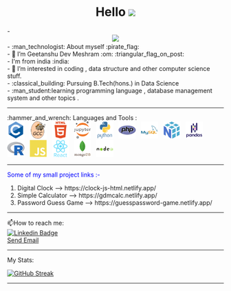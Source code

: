 <h1 align="center">
  Hello
  <img src="https://media.giphy.com/media/hvRJCLFzcasrR4ia7z/giphy.gif" width="30px"/>
</h1>
-<div id="header" align="center">
    <img src="https://media.giphy.com/media/13HBDT4QSTpveU/giphy.gif" width="150">
  </div>
- :man_technologist: About myself :pirate_flag:<br>
- 👋 I’m Geetanshu Dev Meshram :om: :triangular_flag_on_post: <br>
- I'm from india :india: <br>
- 👀 I’m interested in coding , data structure and other computer science stuff.<br>
- :classical_building: Pursuing B.Tech(hons.) in Data Science  <br>
-  :man_student:learning programming language , database management system and other topics . <br>

<hr>
:hammer_and_wrench: Languages and Tools :
<div>
    <img src="https://github.com/devicons/devicon/blob/master/icons/c/c-original.svg" title="C" alt="C Language" width="40" height="40"> &nbsp;
    <img src="https://github.com/devicons/devicon/blob/master/icons/gcc/gcc-original.svg" title="C" alt="gcc" width="40" height="40"> &nbsp;
     <img src="https://github.com/devicons/devicon/blob/master/icons/html5/html5-plain-wordmark.svg" title="HTML 5 " alt="html5" width="40" height="40"> &nbsp;
     <img src="https://github.com/devicons/devicon/blob/master/icons/jupyter/jupyter-original-wordmark.svg" title="jupyter" alt="jupyter" width="40" height="40">  &nbsp;
     <img src="https://github.com/devicons/devicon/blob/master/icons/python/python-original-wordmark.svg" title="Python" alt="python language" width="40" height="40"> &nbsp;
    <img src="https://github.com/devicons/devicon/blob/master/icons/php/php-original.svg" title="Php" title="php" alt="php" width="40" height="40"> &nbsp;
    <img src="https://github.com/devicons/devicon/blob/master/icons/mysql/mysql-original-wordmark.svg" title="mysql" alt="mysql" width="40" height="40"> &nbsp;
    <img src="https://github.com/devicons/devicon/blob/master/icons/numpy/numpy-original.svg" title="numpy" alt="numpy" width="40" height="40"> &nbsp;
    <img src="https://github.com/devicons/devicon/blob/master/icons/pandas/pandas-original-wordmark.svg" title="pandas" alt="pandas" width="40" height="40"> &nbsp;
    <img src="https://github.com/devicons/devicon/blob/master/icons/r/r-original.svg" title="R" alt="R" width="40" height="40"> &nbsp;
    <img src="https://github.com/devicons/devicon/blob/master/icons/javascript/javascript-plain.svg" title ="javascript" alt="Javascript" width="40" height="40"> &nbsp;
    <img src="https://github.com/devicons/devicon/blob/master/icons/react/react-original-wordmark.svg" title ="React.js" alt="React.js" width="40" height="40"> &nbsp;
    <img src="https://github.com/devicons/devicon/blob/master/icons/mongodb/mongodb-original-wordmark.svg" title ="MongoDB" alt="MongoDB" width="40" height="40"> &nbsp;
    <img src="https://github.com/devicons/devicon/blob/master/icons/nodejs/nodejs-original-wordmark.svg" title ="Node Js" alt="Node.js" width="40" height="40"> &nbsp;
</div>
<hr>
<p style = "color:blue;" >Some of my small project links :- </p>
<ol>
  <li>Digital Clock --> https://clock-js-html.netlify.app/</li>
  <li>Simple Calculator --> https://gdmcalc.netlify.app/</li>
  <li>Password Guess Game --> https://guesspassword-game.netlify.app/</li>
</ol>

<hr>


:mailbox:How to reach me: <br>
[![Linkedin Badge](https://img.shields.io/badge/-GeetanshuDev-blue?style=flat&logo=Linkedin&logoColor=white)](https://www.linkedin.com/in/geetanshu-dev-meshram-2b3b61240)
<br>
<a href = "mailto: ghosthunterspost4@gmail.com">Send Email</a>
<hr>
My Stats:

[![GitHub Streak](http://github-readme-streak-stats.herokuapp.com?user=@geetanshudev&theme=dark&background=000000)](https://git.io/streak-stats)
<hr>


<!---
geetanshudev/geetanshudev is a ✨ special ✨ repository because its `README.md` (this file) appears on your GitHub profile.
You can click the Preview link to take a look at your changes.
--->
